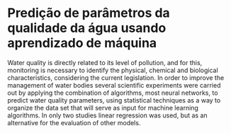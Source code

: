 # Predição de parâmetros da qualidade da água usando aprendizado de máquina

Water quality is directly related to its level of pollution, and for this, monitoring is necessary to identify the physical, chemical and biological characteristics, considering the current legislation. In order to improve the management of water bodies several scientific experiments were carried out by applying the combination of algorithms, most neural networks, to predict water quality parameters, using statistical techniques as a way to organize the data set that will serve as input for machine learning algorithms. In only two studies linear regression was used, but as an alternative for the evaluation of other models. 
